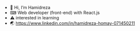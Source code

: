 - 👋 Hi, I’m Hamidreza
- ⌨ Web developer (front-end) with React.js
- ⚠ interested in learning
- 🌏 https://www.linkedin.com/in/hamidreza-homay-071450211

